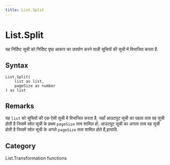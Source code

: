 ```yaml
---
title: List.Split
---
```


# List.Split


यह निर्दिष्ट सूची को निर्दिष्ट पृष्ठ आकार का उपयोग करने वाली सूचियों की सूची में विभाजित करता है.


## Syntax

```powerquery
List.Split(
    list as list,
    pageSize as number
) as list
```


## Remarks

यह <code>list</code> को सूचियों की एक ऐसी सूची में विभाजित करता है, जहाँ आउटपुट सूची का पहला तत्व वह सूची होती है जिसमें     स्रोत सूची के प्रथम <code>pageSize</code> तत्व शामिल हों, आउटपुट सूची का अगला तत्व वह सूची होती है जिसमें स्रोत सूची के अगले <code>pageSize</code> तत्व शामिल होते हैं,इत्यादि.



## Category
List.Transformation functions
